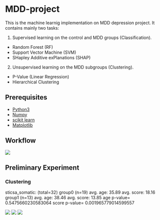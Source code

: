 # MDD-project
This is the machine learnig implementation on MDD depression project. It contains mainly two tasks:
1. Supervised learning on the control and MDD groups (Classification).
* Random Forest (RF)
* Support Vector Machine (SVM)
* SHapley Additive exPlanations (SHAP) 
2. Unsupervised learning on the MDD subgroups (Clustering). 
* P-Value (Linear Regression)
* Hierarchical Clustering 
## Prerequisites
- [Python3](https://www.python.org/)
- [Numpy](https://numpy.org/)
- [scikit learn](https://scikit-learn.org)
- [Matplotlib](https://matplotlib.org/)

## Workflow
![](https://github.com/linbrainlab/MDD-project/blob/main/imgs/MDD_workflow.png)

## Preliminary Experiment

### Clustering
sticsa_somatic: (total=32)
group0 (n=19) avg. age:  35.89		avg. score: 18.16
group1 (n=13) avg. age:  38.46		avg. score: 13.85
age p-value= 0.5475660230583064
score p-value= 0.001965779014599557

![](https://github.com/linbrainlab/MDD-project/blob/main/imgs/Fig1.png)
![](https://github.com/linbrainlab/MDD-project/blob/main/imgs/Fig2.png)
![](https://github.com/linbrainlab/MDD-project/blob/main/imgs/Fig3.png)

